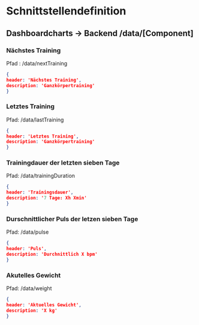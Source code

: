 # Schnittstellendefinition
## Dashboardcharts -> Backend /data/[Component]
### Nächstes Training
Pfad : /data/nextTraining
```json
{
header: 'Nächstes Training',
description: 'Ganzkörpertraining'
}
```
### Letztes Training
Pfad: /data/lastTraining
```json
{
header: 'Letztes Training',
description: 'Ganzkörpertraining'
}
```
### Trainingdauer der letzten sieben Tage
Pfad: /data/trainingDuration
```json
{
header: 'Trainingsdauer',
description: '7 Tage: Xh Xmin'
}
```
### Durschnittlicher Puls der letzen sieben Tage
Pfad: /data/pulse
```json
{
header: 'Puls',
description: 'Durchnittlich X bpm'
}
````
### Akutelles Gewicht
Pfad: /data/weight 
```json
{
header: 'Aktuelles Gewicht',
description: 'X kg'
}
```